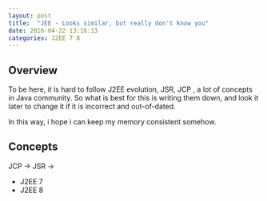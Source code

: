 ```yaml
---
layout: post
title:  "JEE - Looks similar, but really don't know you"
date: 2016-04-22 13:16:13
categories: J2EE 7 8 
---
```


## Overview
To be here, it is hard to follow J2EE evolution, JSR, JCP , a lot of concepts in Java community. So what is best for this is writing them down, and look it later to change it if it is incorrect and out-of-dated. 

In this way, i hope i can keep my memory consistent somehow.

## Concepts
JCP -> JSR ->
- J2EE 7
- J2EE 8

## 